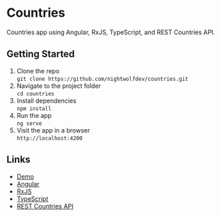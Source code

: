 # Countries

Countries app using Angular, RxJS, TypeScript, and REST Countries API.

## Getting Started

1. Clone the repo  
  `git clone https://github.com/nightwolfdev/countries.git`
2. Navigate to the project folder  
  `cd countries`
3. Install dependencies  
  `npm install`
4. Run the app  
  `ng serve`
5. Visit the app in a browser  
  `http://localhost:4200`

## Links

* [Demo](https://nightwolf.dev/demos/countries)
* [Angular](https://angular.io)
* [RxJS](https://rxjs.dev)
* [TypeScript](https://www.typescriptlang.org)
* [REST Countries API](https://restcountries.com/)